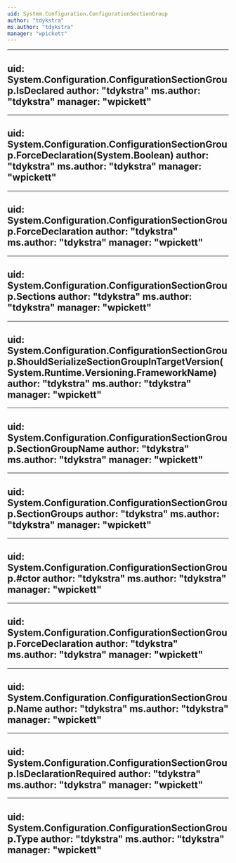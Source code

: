 ```yaml
---
uid: System.Configuration.ConfigurationSectionGroup
author: "tdykstra"
ms.author: "tdykstra"
manager: "wpickett"
---
```


---
uid: System.Configuration.ConfigurationSectionGroup.IsDeclared
author: "tdykstra"
ms.author: "tdykstra"
manager: "wpickett"
---

---
uid: System.Configuration.ConfigurationSectionGroup.ForceDeclaration(System.Boolean)
author: "tdykstra"
ms.author: "tdykstra"
manager: "wpickett"
---

---
uid: System.Configuration.ConfigurationSectionGroup.ForceDeclaration
author: "tdykstra"
ms.author: "tdykstra"
manager: "wpickett"
---

---
uid: System.Configuration.ConfigurationSectionGroup.Sections
author: "tdykstra"
ms.author: "tdykstra"
manager: "wpickett"
---

---
uid: System.Configuration.ConfigurationSectionGroup.ShouldSerializeSectionGroupInTargetVersion(System.Runtime.Versioning.FrameworkName)
author: "tdykstra"
ms.author: "tdykstra"
manager: "wpickett"
---

---
uid: System.Configuration.ConfigurationSectionGroup.SectionGroupName
author: "tdykstra"
ms.author: "tdykstra"
manager: "wpickett"
---

---
uid: System.Configuration.ConfigurationSectionGroup.SectionGroups
author: "tdykstra"
ms.author: "tdykstra"
manager: "wpickett"
---

---
uid: System.Configuration.ConfigurationSectionGroup.#ctor
author: "tdykstra"
ms.author: "tdykstra"
manager: "wpickett"
---

---
uid: System.Configuration.ConfigurationSectionGroup.ForceDeclaration
author: "tdykstra"
ms.author: "tdykstra"
manager: "wpickett"
---

---
uid: System.Configuration.ConfigurationSectionGroup.Name
author: "tdykstra"
ms.author: "tdykstra"
manager: "wpickett"
---

---
uid: System.Configuration.ConfigurationSectionGroup.IsDeclarationRequired
author: "tdykstra"
ms.author: "tdykstra"
manager: "wpickett"
---

---
uid: System.Configuration.ConfigurationSectionGroup.Type
author: "tdykstra"
ms.author: "tdykstra"
manager: "wpickett"
---
